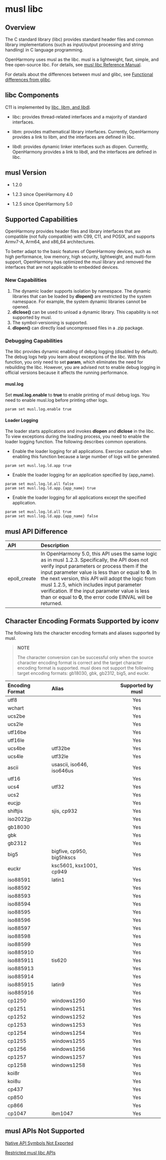 # musl libc

## Overview
The C standard library (libc) provides standard header files and common library implementations (such as input/output processing and string handling) in C language programming.

OpenHarmony uses musl as the libc. musl is a lightweight, fast, simple, and free open-source libc. For details, see [musl libc Reference Manual](http://musl.libc.org/manual.html).

For details about the differences between musl and glibc, see [Functional differences from glibc](https://wiki.musl-libc.org/functional-differences-from-glibc.html).

## libc Components

C11 is implemented by [libc, libm, and libdl](https://en.cppreference.com/w/c/header). 

- libc: provides thread-related interfaces and a majority of standard interfaces.

- libm: provides mathematical library interfaces. Currently, OpenHarmony provides a link to libm, and the interfaces are defined in libc.

- libdl: provides dynamic linker interfaces such as dlopen. Currently, OpenHarmony provides a link to libdl, and the interfaces are defined in libc.

## musl Version

- 1.2.0
- 1.2.3 since OpenHarmony 4.0

- 1.2.5 since OpenHarmony 5.0

## Supported Capabilities
OpenHarmony provides header files and library interfaces that are compatible (not fully compatible) with C99, C11, and POSIX, and supports Armv7-A, Arm64, and x86_64 architectures.

To better adapt to the basic features of OpenHarmony devices, such as high performance, low memory, high security, lightweight, and multi-form support, OpenHarmony has optimized the musl library and removed the interfaces that are not applicable to embedded devices.

### New Capabilities
1. The dynamic loader supports isolation by namespace. The dynamic libraries that can be loaded by **dlopen()** are restricted by the system namespace. For example, the system dynamic libraries cannot be opened.
2. **dlclose()** can be used to unload a dynamic library. This capability is not supported by musl.
3. The symbol-versioning is supported.
4. **dlopen()** can directly load uncompressed files in a .zip package.

### Debugging Capabilities
The libc provides dynamic enabling of debug logging (disabled by default). The debug logs help you learn about exceptions of the libc. With this function, you only need to set **param**, which eliminates the need for rebuilding the libc. However, you are advised not to enable debug logging in official versions because it affects the running performance.

#### musl.log
Set **musl.log.enable** to **true** to enable printing of musl debug logs. You need to enable musl.log before printing other logs.
```
param set musl.log.enable true
```

#### Loader Logging
The loader starts applications and invokes **dlopen** and **dlclose** in the libc. To view exceptions during the loading process, you need to enable the loader logging function. The following describes common operations.
* Enable the loader logging for all applications. Exercise caution when enabling this function because a large number of logs will be generated.
```
param set musl.log.ld.app true
```
* Enable the loader logging for an application specified by {app_name}.
```
param set musl.log.ld.all false
param set musl.log.ld.app.{app_name} true
```
* Enable the loader logging for all applications except the specified application.
```
param set musl.log.ld.all true
param set musl.log.ld.app.{app_name} false
```
## musl API Difference

| API         | Description                                                                                        |
|:--               |    :--                                                                                       |
| epoll_create     | In OpenHarmony 5.0, this API uses the same logic as in musl 1.2.3. Specifically, the API does not verify input parameters or process them if the input parameter value is less than or equal to **0**. In the next version, this API will adopt the logic from musl 1.2.5, which includes input parameter verification. If the input parameter value is less than or equal to **0**, the error code EINVAL will be returned.|

## Character Encoding Formats Supported by iconv

The following lists the character encoding formats and aliases supported by musl.
> **NOTE**
>
> The character conversion can be successful only when the source character encoding format is correct and the target character encoding format is supported.
> musl does not support the following target encoding formats: gb18030, gbk, gb2312, big5, and euckr.

| Encoding Format| Alias                  | Supported by musl|
|:--      |    :--                   |  :--:  |
|utf8     |                          |  Yes  |
|wchart   |                          |  Yes  |
|ucs2be   |                          |  Yes  |
|ucs2le   |                          |  Yes  |
|utf16be  |                          |  Yes  |
|utf16le  |                          |  Yes  |
|ucs4be   |utf32be                   |  Yes  |
|ucs4le   |utf32le                   |  Yes  |
|ascii    |usascii, iso646, iso646us |  Yes  |
|utf16    |                          |  Yes  |
|ucs4     |utf32                     |  Yes  |
|ucs2     |                          |  Yes  |
|eucjp    |                          |  Yes  |
|shiftjis |sjis, cp932               |  Yes  |
|iso2022jp|                          |  Yes  |
|gb18030  |                          |  Yes  |
|gbk      |                          |  Yes  |
|gb2312   |                          |  Yes  |
|big5     |bigfive, cp950, big5hkscs |  Yes  |
|euckr    |ksc5601, ksx1001, cp949   |  Yes  |
|iso88591 |latin1                    |  Yes  |
|iso88592 |                          |  Yes  |
|iso88593 |                          |  Yes  |
|iso88594 |                          |  Yes  |
|iso88595 |                          |  Yes  |
|iso88596 |                          |  Yes  |
|iso88597 |                          |  Yes  |
|iso88598 |                          |  Yes  |
|iso88599 |                          |  Yes  |
|iso885910|                          |  Yes  |
|iso885911|tis620                    |  Yes  |
|iso885913|                          |  Yes  |
|iso885914|                          |  Yes  |
|iso885915|latin9                    |  Yes  |
|iso885916|                          |  Yes  |
|cp1250   |windows1250               |  Yes  |
|cp1251   |windows1251               |  Yes  |
|cp1252   |windows1252               |  Yes  |
|cp1253   |windows1253               |  Yes  |
|cp1254   |windows1254               |  Yes  |
|cp1255   |windows1255               |  Yes  |
|cp1256   |windows1256               |  Yes  |
|cp1257   |windows1257               |  Yes  |
|cp1258   |windows1258               |  Yes  |
|koi8r    |                          |  Yes  |
|koi8u    |                          |  Yes  |
|cp437    |                          |  Yes  |
|cp850    |                          |  Yes  |
|cp866    |                          |  Yes  |
|cp1047   |ibm1047                   |  Yes  |

## musl APIs Not Supported

[Native API Symbols Not Exported](musl-peculiar-symbol.md)

[Restricted musl libc APIs](guidance-on-ndk-libc-interfaces-affected-by-permissions.md)


<!--no_check-->
